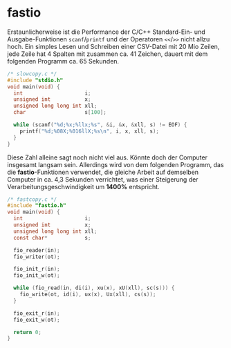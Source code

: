 # fastio

Erstaunlicherweise ist die Performance der C/C++ Standard-Ein- und Ausgabe-Funktionen `scanf`/`printf` und der Operatoren `<<`/`>>` nicht allzu hoch.
Ein simples Lesen und Schreiben einer CSV-Datei mit 20 Mio Zeilen, jede Zeile hat 4 Spalten mit zusammen ca. 41 Zeichen, dauert mit dem folgenden Programm ca. 65 Sekunden.
```c
/* slowcopy.c */
#include "stdio.h"
void main(void) {
  int                    i;
  unsigned int           x;
  unsigned long long int xll;
  char                   s[100];

  while (scanf("%d;%x;%llx;%s", &i, &x, &xll, s) != EOF) {
    printf("%d;%08X;%016llX;%s\n", i, x, xll, s);
  }
}
```
Diese Zahl alleine sagt noch nicht viel aus. Könnte doch der Computer insgesamt langsam sein. Allerdings wird von dem folgenden Programm, das die **fastio**-Funktionen verwendet, die gleiche Arbeit auf demselben Computer in ca. 4,3 Sekunden verrichtet, was einer Steigerung der Verarbeitungsgeschwindigkeit um **1400%** entspricht.
```c
/* fastcopy.c */
#include "fastio.h"
void main(void) {
  int                    i;
  unsigned int           x;
  unsigned long long int xll;
  const char*            s;

  fio_reader(in);
  fio_writer(ot);

  fio_init_r(in);
  fio_init_w(ot);

  while (fio_read(in, di(i), xu(x), xU(xll), sc(s))) {
    fio_write(ot, id(i), ux(x), Ux(xll), cs(s));
  }

  fio_exit_r(in);
  fio_exit_w(ot);

  return 0;
}
```
